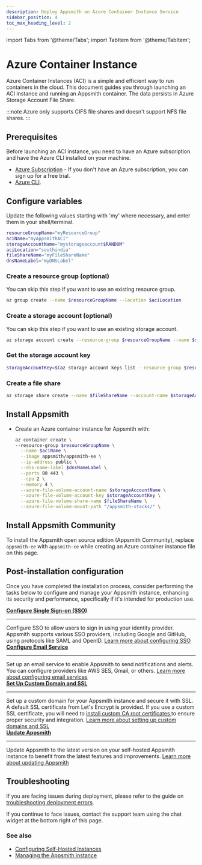 ```yaml
---
description: Deploy Appsmith on Azure Container Instance Service
sidebar_position: 4
toc_max_heading_level: 2
---
```


import Tabs from '@theme/Tabs';
import TabItem from '@theme/TabItem';

# Azure Container Instance

Azure Container Instances (ACI) is a simple and efficient way to run containers in the cloud. This document guides you through launching an ACI instance and running an Appsmith container. The data persists in Azure Storage Account File Share.

:::note
Azure only supports CIFS file shares and doesn't support NFS file shares.
:::

## Prerequisites​

Before launching an ACI instance, you need to have an Azure subscription and have the Azure CLI installed on your machine.

- [Azure Subscription](https://azure.com/free) - If you don't have an Azure subscription, you can sign up for a free trial.
- [Azure CLI](https://learn.microsoft.com/en-us/cli/azure).

## Configure variables

Update the following values starting with 'my' where necessary, and enter them in your shell/terminal.

```bash
resourceGroupName="myResourceGroup"
aciName="myAppsmithACI"
storageAccountName="mystorageaccount$RANDOM"
aciLocation="southindia"
fileShareName="myFileShareName"
dnsNameLabel="myDNSLabel"
```

### Create a resource group (optional)

You can skip this step if you want to use an existing resource group.

```bash
az group create --name $resourceGroupName --location $aciLocation
```

### Create a storage account (optional)

You can skip this step if you want to use an existing storage account.

```bash
az storage account create --resource-group $resourceGroupName --name $storageAccountName --location $aciLocation --sku Standard_LRS
```

### Get the storage account key

```bash
storageAccountKey=$(az storage account keys list --resource-group $resourceGroupName --account-name $storageAccountName --query "[0].value"  --output tsv)
```

### Create a file share

```bash
az storage share create --name $fileShareName --account-name $storageAccountName --account-key $storageAccountKey
```

## Install Appsmith

- Create an Azure container instance for Appsmith with: 

  ```bash
  az container create \
  --resource-group $resourceGroupName \
  	--name $aciName \
  	--image appsmith/appsmith-ee \
  	--ip-address public \
  	--dns-name-label $dnsNameLabel \
  	--ports 80 443 \
  	--cpu 2 \
  	--memory 4 \
  	--azure-file-volume-account-name $storageAccountName \
  	--azure-file-volume-account-key $storageAccountKey \
  	--azure-file-volume-share-name $fileShareName \
  	--azure-file-volume-mount-path "/appsmith-stacks/" \
  ```

## Install Appsmith Community

To install the Appsmith open source edition (Appsmith Community), replace `appsmith-ee` with `appsmith-ce` while creating an Azure container instance file on this page.


## Post-installation configuration

Once you have completed the installation process, consider performing the tasks below to configure and manage your Appsmith instance, enhancing its security and performance, specifically if it's intended for production use.
<div className="containerGridSampleApp">
  <div className="containerColumnSampleApp columnGrid column-one">
    <div className="containerCol">
      <a href="/getting-started/setup/instance-configuration/authentication">
        <strong>Configure Single Sign-on (SSO)</strong>
      </a>
    </div>
    <hr/>
    <div className="containerDescription">
      Configure SSO to allow users to sign in using your identity provider. Appsmith supports various SSO providers, including Google and GitHub, using protocols like SAML and OpenID. <a href="/getting-started/setup/instance-configuration/authentication">Learn more about configuring SSO</a>
    </div>
    
  </div>

  <div className="containerColumnSampleApp columnGrid column-two">
    <div className="containerCol">
      <a href="/getting-started/setup/instance-configuration/email">
        <strong>Configure Email Service</strong>
      </a>
    </div>
    <hr/>
    <div className="containerDescription">
      Set up an email service to enable Appsmith to send notifications and alerts. You can configure providers like AWS SES, Gmail, or others. <a href="/getting-started/setup/instance-configuration/email">Learn more about configuring email services</a>
    </div>
    
  </div>
</div>

<div className="containerGridSampleApp">
  <div className="containerColumnSampleApp columnGrid column-one">
    <div className="containerCol">
      <a href="/getting-started/setup/instance-configuration/custom-domain">
        <strong>Set Up Custom Domain and SSL</strong>
      </a>
    </div>
    <hr/>
    <div className="containerDescription">
      Set up a custom domain for your Appsmith instance and secure it with SSL. A default SSL certificate from Let's Encrypt is provided. If you use a custom SSL certificate, you will need to <a href="/getting-started/setup/instance-configuration/custom-domain/custom-ca-root-certificate">
        install custom CA root certificates
      </a> to ensure proper security and integration. <a href="/getting-started/setup/instance-configuration/custom-domain">Learn more about setting up custom domains and SSL</a>
    </div>
    
  </div>

  <div className="containerColumnSampleApp columnGrid column-two">
    <div className="containerCol">
      <a href="/getting-started/setup/instance-management/update-appsmith">
        <strong>Update Appsmith</strong>
      </a>
    </div>
    <hr/>
    <div className="containerDescription">
      Update Appsmith to the latest version on your self-hosted Appsmith instance to benefit from the latest features and improvements.  <a href="/getting-started/setup/instance-management/update-appsmith">Learn more about updating Appsmith</a>
    </div>
   
  </div>
</div>

## Troubleshooting

If you are facing issues during deployment, please refer to the guide on [troubleshooting deployment errors](/help-and-support/troubleshooting-guide/deployment-errors).

If you continue to face issues, contact the support team using the chat widget at the bottom right of this page.

### See also

- [Configuring Self-Hosted Instances](/getting-started/setup/instance-configuration)
- [Managing the Appsmith instance](/getting-started/setup/instance-management)
